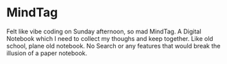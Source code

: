 # MindTag

Felt like vibe coding on Sunday afternoon, so mad MindTag. A Digital Notebook which I need to collect my thoughs and keep together. Like old school, plane old notebook. No Search or any features that would break the illusion of a paper notebook.